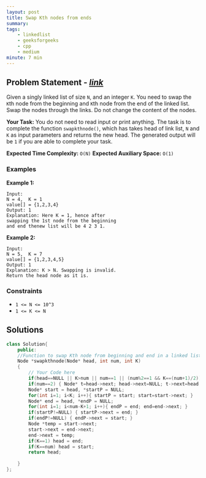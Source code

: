 ```yaml
---
layout: post
title: Swap Kth nodes from ends 
summary:
tags:
    - linkedlist
    - geeksforgeeks
    - cpp
    - medium
minute: 7 min
---
```


## Problem Statement - [*link*](https://practice.geeksforgeeks.org/problems/swap-kth-node-from-beginning-and-kth-node-from-end-in-a-singly-linked-list/0/#)  

Given a singly linked list of size `N`, and an integer `K`. You need to swap the `K`th node from the beginning and `K`th node from the end of the linked list. Swap the nodes through the links. Do not change the content of the nodes.

**Your Task:** 
You do not need to read input or print anything. The task is to complete the function `swapkthnode()`, which has takes head of link list, `N` and `K` as input parameters and returns the new head.
The generated output will be `1` if you are able to complete your task. 


**Expected Time Complexity:** `O(N)` 
**Expected Auxiliary Space:** `O(1)`

### Examples

**Example 1:**   
```
Input:
N = 4,  K = 1
value[] = {1,2,3,4}
Output: 1
Explanation: Here K = 1, hence after
swapping the 1st node from the beginning
and end thenew list will be 4 2 3 1.
```

**Example 2:**   
```
Input:
N = 5,  K = 7
value[] = {1,2,3,4,5}
Output: 1
Explanation: K > N. Swapping is invalid. 
Return the head node as it is.
```


### Constraints

+ `1 <= N <= 10^3`
+ `1 <= K <= N`

## Solutions

```cpp
class Solution{
    public:
    //Function to swap Kth node from beginning and end in a linked list.
    Node *swapkthnode(Node* head, int num, int K)
    {
        // Your Code here
        if(head==NULL || K>num || num==1 || (num%2==1 && K==(num+1)/2)) return head;
        if(num==2) { Node* t=head->next; head->next=NULL; t->next=head; return t; }
        Node* start = head, *startP = NULL;
        for(int i=1; i<K; i++){ startP = start; start=start->next; }
        Node* end = head, *endP = NULL;
        for(int i=1; i<num-K+1; i++){ endP = end; end=end->next; }
        if(startP!=NULL) { startP->next = end; }
        if(endP!=NULL) { endP->next = start; }
        Node *temp = start->next;
        start->next = end->next;
        end->next = temp;
        if(K==1) head = end;
        if(K==num) head = start;
        return head;
        
    }
};
```

